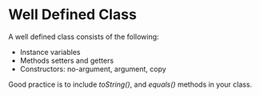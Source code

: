 # Well Defined Class

A well defined class consists of the following:
- Instance variables
- Methods setters and getters
- Constructors: no-argument, argument, copy

Good practice is to include _toString()_, and _equals()_ methods in your class.

